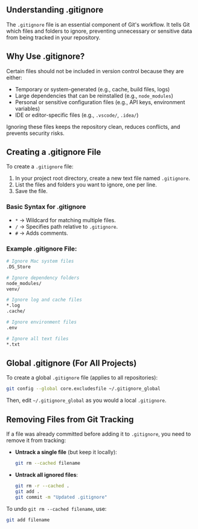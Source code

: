 ## Understanding .gitignore

The `.gitignore` file is an essential component of Git's workflow. It tells Git which files and folders to ignore, preventing unnecessary or sensitive data from being tracked in your repository.

## Why Use .gitignore?

Certain files should not be included in version control because they are either:

- Temporary or system-generated (e.g., cache, build files, logs)
- Large dependencies that can be reinstalled (e.g., `node_modules`)
- Personal or sensitive configuration files (e.g., API keys, environment variables)
- IDE or editor-specific files (e.g., `.vscode/`, `.idea/`)

Ignoring these files keeps the repository clean, reduces conflicts, and prevents security risks.

## Creating a .gitignore File

To create a `.gitignore` file:

1. In your project root directory, create a new text file named `.gitignore`.
2. List the files and folders you want to ignore, one per line.
3. Save the file.

### Basic Syntax for .gitignore

- `*` → Wildcard for matching multiple files.
- `/` → Specifies path relative to `.gitignore`.
- `#` → Adds comments.

### Example .gitignore File:

```sh
# Ignore Mac system files
.DS_Store

# Ignore dependency folders
node_modules/
venv/

# Ignore log and cache files
*.log
.cache/

# Ignore environment files
.env

# Ignore all text files
*.txt
```

## Global .gitignore (For All Projects)

To create a global `.gitignore` file (applies to all repositories):

```sh
git config --global core.excludesfile ~/.gitignore_global
```

Then, edit `~/.gitignore_global` as you would a local `.gitignore`.

## Removing Files from Git Tracking

If a file was already committed before adding it to `.gitignore`, you need to remove it from tracking:

- **Untrack a single file** (but keep it locally):

  ```sh
  git rm --cached filename
  ```

- **Untrack all ignored files**:
  ```sh
  git rm -r --cached .
  git add .
  git commit -m "Updated .gitignore"
  ```

To undo `git rm --cached filename`, use:

```sh
git add filename
```
